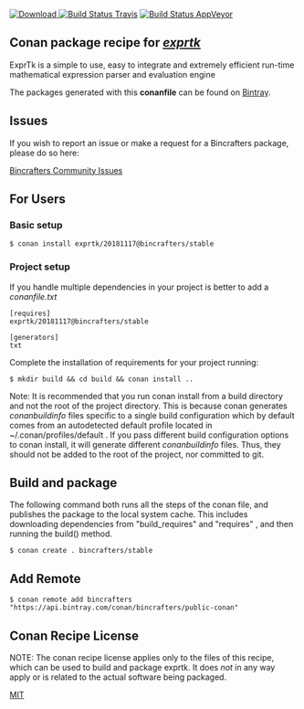 [![Download](https://api.bintray.com/packages/bincrafters/public-conan/exprtk%3Abincrafters/images/download.svg) ](https://bintray.com/bincrafters/public-conan/exprtk%3Abincrafters/_latestVersion)
[![Build Status Travis](https://travis-ci.org/bincrafters/conan-exprtk.svg?branch=stable%2F20181117)](https://travis-ci.org/bincrafters/conan-exprtk)
[![Build Status AppVeyor](https://ci.appveyor.com/api/projects/status/github/bincrafters/conan-exprtk?branch=stable%2F20181117&svg=true)](https://ci.appveyor.com/project/bincrafters/conan-exprtk)

## Conan package recipe for [*exprtk*](https://github.com/ArashPartow/exprtk)

ExprTk is a simple to use, easy to integrate and extremely efficient run-time mathematical expression parser and evaluation engine

The packages generated with this **conanfile** can be found on [Bintray](https://bintray.com/bincrafters/public-conan/exprtk%3Abincrafters).


## Issues

If you wish to report an issue or make a request for a Bincrafters package, please do so here:

[Bincrafters Community Issues](https://github.com/bincrafters/community/issues)


## For Users

### Basic setup

    $ conan install exprtk/20181117@bincrafters/stable

### Project setup

If you handle multiple dependencies in your project is better to add a *conanfile.txt*

    [requires]
    exprtk/20181117@bincrafters/stable

    [generators]
    txt

Complete the installation of requirements for your project running:

    $ mkdir build && cd build && conan install ..

Note: It is recommended that you run conan install from a build directory and not the root of the project directory.  This is because conan generates *conanbuildinfo* files specific to a single build configuration which by default comes from an autodetected default profile located in ~/.conan/profiles/default .  If you pass different build configuration options to conan install, it will generate different *conanbuildinfo* files.  Thus, they should not be added to the root of the project, nor committed to git.


## Build and package

The following command both runs all the steps of the conan file, and publishes the package to the local system cache.  This includes downloading dependencies from "build_requires" and "requires" , and then running the build() method.

    $ conan create . bincrafters/stable




## Add Remote

    $ conan remote add bincrafters "https://api.bintray.com/conan/bincrafters/public-conan"


## Conan Recipe License

NOTE: The conan recipe license applies only to the files of this recipe, which can be used to build and package exprtk.
It does *not* in any way apply or is related to the actual software being packaged.

[MIT](https://github.com/bincrafters/conan-exprtk/blob/stable/20181117/LICENSE.md)
